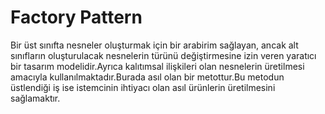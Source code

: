 # Factory Pattern

Bir üst sınıfta nesneler oluşturmak için bir arabirim sağlayan, ancak alt sınıfların oluşturulacak nesnelerin türünü değiştirmesine izin veren yaratıcı bir tasarım modelidir.Ayrıca kalıtımsal ilişkileri olan nesnelerin üretilmesi amacıyla kullanılmaktadır.Burada asıl olan bir metottur.Bu metodun üstlendiği iş ise istemcinin ihtiyacı olan asıl ürünlerin üretilmesini sağlamaktır.
